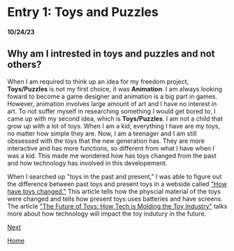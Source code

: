 # Entry 1: Toys and Puzzles 
#### 10/24/23

## Why am I intrested in toys and puzzles and not others? 
When I am required to think up an idea for my freedom project, **Toys/Puzzles** is not my first choice, it was **Animation**. I am always looking foward to become a game designer and animation is a big part in games. However, animation involves large amount of art and I have no interest in art. To not suffer myself in researching something I would get bored to, I came up with my second idea, which is **Toys/Puzzles**. I am not a child that grow up with a lot of toys. When I am a kid, everything I have are my toys, no matter how simple they are. Now, I am a teenager and I am still obssessed with the toys that the new generation has. They are more interactive and has more functions, so different from what I have when I was a kid. This made me wondered how has toys changed from the past and how technology has involved in this developement. 

When I searched up "toys in the past and present," I was able to figure out the difference between past toys and present toys in a webside called ["How have toys changed."](https://www.twinkl.com/homework-help/history-homework-help/toys-from-the-past/how-have-toys-changed) This article tells how the physcial material of the toys were changed and tells how present toys uses batteries and have screens. The article ["The Future of Toys: How Tech is Molding the Toy Industry"](https://www.linkedin.com/pulse/future-toys-how-tech-molding-toy-industry-ted-curtin#%253A~%253Atext%253DA%2520smart%2520toy%2520has%2520its%252Cplay%2520value%2520or%2520educational%2520features.) talks more about how technology will impact the toy indutury in the future. 


[Next](entry02.md)

[Home](../README.md)